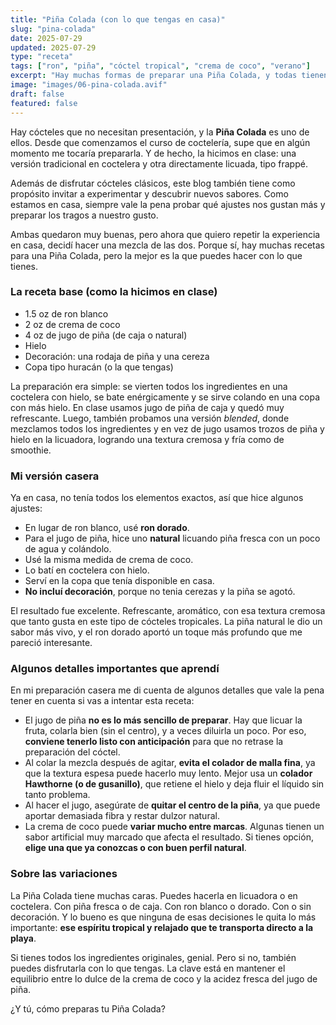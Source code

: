 ```yaml
---
title: "Piña Colada (con lo que tengas en casa)"
slug: "pina-colada"
date: 2025-07-29
updated: 2025-07-29
type: "receta"
tags: ["ron", "piña", "cóctel tropical", "crema de coco", "verano"]
excerpt: "Hay muchas formas de preparar una Piña Colada, y todas tienen algo en común: sabor tropical y ganas de relajarse. En esta entrada te cuento cómo la hice en casa, adaptándome a lo que tenía a la mano."
image: "images/06-pina-colada.avif"
draft: false
featured: false
---
```


Hay cócteles que no necesitan presentación, y la **Piña Colada** es uno de ellos. Desde que comenzamos el curso de coctelería, supe que en algún momento me tocaría prepararla. Y de hecho, la hicimos en clase: una versión tradicional en coctelera y otra directamente licuada, tipo frappé.

Además de disfrutar cócteles clásicos, este blog también tiene como propósito invitar a experimentar y descubrir nuevos sabores. Como estamos en casa, siempre vale la pena probar qué ajustes nos gustan más y preparar los tragos a nuestro gusto.

Ambas quedaron muy buenas, pero ahora que quiero repetir la experiencia en casa, decidí hacer una mezcla de las dos. Porque sí, hay muchas recetas para una Piña Colada, pero la mejor es la que puedes hacer con lo que tienes.

### La receta base (como la hicimos en clase)

- 1.5 oz de ron blanco  
- 2 oz de crema de coco  
- 4 oz de jugo de piña (de caja o natural)  
- Hielo  
- Decoración: una rodaja de piña y una cereza  
- Copa tipo huracán (o la que tengas)

La preparación era simple: se vierten todos los ingredientes en una coctelera con hielo, se bate enérgicamente y se sirve colando en una copa con más hielo. En clase usamos jugo de piña de caja y quedó muy refrescante. Luego, también probamos una versión *blended*, donde mezclamos todos los ingredientes y en vez de jugo usamos trozos de piña y hielo en la licuadora, logrando una textura cremosa y fría como de smoothie.

### Mi versión casera

Ya en casa, no tenía todos los elementos exactos, así que hice algunos ajustes:

- En lugar de ron blanco, usé **ron dorado**.
- Para el jugo de piña, hice uno **natural** licuando piña fresca con un poco de agua y colándolo.
- Usé la misma medida de crema de coco.
- Lo batí en coctelera con hielo.
- Serví en la copa que tenía disponible en casa.
- **No incluí decoración**, porque no tenia cerezas y la piña se agotó.

El resultado fue excelente. Refrescante, aromático, con esa textura cremosa que tanto gusta en este tipo de cócteles tropicales. La piña natural le dio un sabor más vivo, y el ron dorado aportó un toque más profundo que me pareció interesante.

### Algunos detalles importantes que aprendí

En mi preparación casera me di cuenta de algunos detalles que vale la pena tener en cuenta si vas a intentar esta receta:

- El jugo de piña **no es lo más sencillo de preparar**. Hay que licuar la fruta, colarla bien (sin el centro), y a veces diluirla un poco. Por eso, **conviene tenerlo listo con anticipación** para que no retrase la preparación del cóctel.
- Al colar la mezcla después de agitar, **evita el colador de malla fina**, ya que la textura espesa puede hacerlo muy lento. Mejor usa un **colador Hawthorne (o de gusanillo)**, que retiene el hielo y deja fluir el líquido sin tanto problema.
- Al hacer el jugo, asegúrate de **quitar el centro de la piña**, ya que puede aportar demasiada fibra y restar dulzor natural.
- La crema de coco puede **variar mucho entre marcas**. Algunas tienen un sabor artificial muy marcado que afecta el resultado. Si tienes opción, **elige una que ya conozcas o con buen perfil natural**.

### Sobre las variaciones

La Piña Colada tiene muchas caras. Puedes hacerla en licuadora o en coctelera. Con piña fresca o de caja. Con ron blanco o dorado. Con o sin decoración. Y lo bueno es que ninguna de esas decisiones le quita lo más importante: **ese espíritu tropical y relajado que te transporta directo a la playa**.

Si tienes todos los ingredientes originales, genial. Pero si no, también puedes disfrutarla con lo que tengas. La clave está en mantener el equilibrio entre lo dulce de la crema de coco y la acidez fresca del jugo de piña.

¿Y tú, cómo preparas tu Piña Colada?